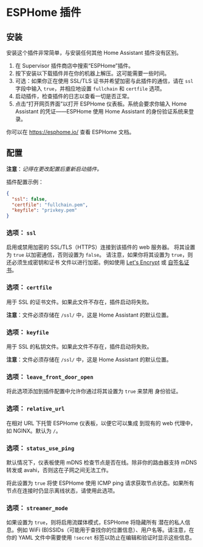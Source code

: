 # ESPHome 插件
## 安装

安装这个插件非常简单，与安装任何其他 Home Assistant 插件没有区别。

1. 在 Supervisor 插件商店中搜索“ESPHome”插件。
2. 按下安装以下载插件并在你的机器上解压。这可能需要一些时间。
3. 可选：如果你正在使用 SSL/TLS 证书并希望加密与此插件的通信，请在 `ssl` 字段中输入 `true`，并相应地设置 `fullchain` 和 `certfile` 选项。
4. 启动插件，检查插件的日志以查看一切是否正常。
5. 点击“打开网页界面”以打开 ESPHome 仪表板。系统会要求你输入 Home Assistant 的凭证——ESPHome 使用 Home Assistant 的身份验证系统来登录。

你可以在 https://esphome.io/ 查看 ESPHome 文档。

## 配置

**注意**：_记得在更改配置后重新启动插件。_

插件配置示例：

```json
{
  "ssl": false,
  "certfile": "fullchain.pem",
  "keyfile": "privkey.pem"
}
```

### 选项： `ssl`

启用或禁用加密的 SSL/TLS（HTTPS）连接到该插件的 web 服务器。
将其设置为 `true` 以加密通信，否则设置为 `false`。
请注意，如果你将其设置为 `true`，则还必须生成密钥和证书
文件以进行加密。例如使用 [Let's Encrypt](https://www.home-assistant.io/addons/lets_encrypt/)
或 [自签名证书](https://www.home-assistant.io/docs/ecosystem/certificates/tls_self_signed_certificate/)。

### 选项： `certfile`

用于 SSL 的证书文件。如果此文件不存在，插件启动将失败。

**注意**：文件必须存储在 `/ssl/` 中，这是 Home Assistant 的默认位置。

### 选项： `keyfile`

用于 SSL 的私钥文件。如果此文件不存在，插件启动将失败。

**注意**：文件必须存储在 `/ssl/` 中，这是 Home Assistant 的默认位置。

### 选项： `leave_front_door_open`

将此选项添加到插件配置中允许你通过将其设置为 `true` 来禁用
身份验证。

### 选项： `relative_url`

在相对 URL 下托管 ESPHome 仪表板，以便它可以集成
到现有的 web 代理中，如 NGINX。默认为 `/`。

### 选项： `status_use_ping`

默认情况下，仪表板使用 mDNS 检查节点是否在线。除非你的路由器支持 mDNS 转发或 avahi，否则这在子网之间无法工作。

将此设置为 `true` 将使 ESPHome 使用 ICMP ping 请求获取节点状态。如果所有节点在连接时仍显示离线状态，请使用此选项。

### 选项： `streamer_mode`

如果设置为 `true`，则将启用流媒体模式，ESPHome 将隐藏所有
潜在的私人信息。例如 WiFi (B)SSIDs（可能用于查找你的位置信息）、用户名等。请注意，在你的 YAML 文件中需要使用
`!secret` 标签以防止在编辑和验证时显示这些信息。